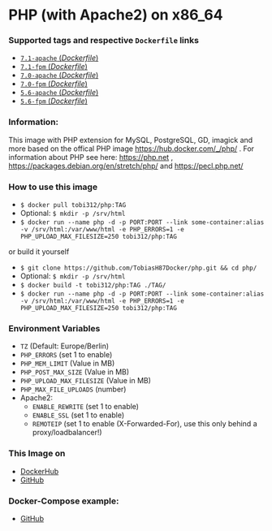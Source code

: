 # PHP (with Apache2) on x86_64

### Supported tags and respective `Dockerfile` links
-	[`7.1-apache` (*Dockerfile*)](https://github.com/TobiasH87Docker/php/blob/master/7.1-apache/Dockerfile)
-	[`7.1-fpm` (*Dockerfile*)](https://github.com/TobiasH87Docker/php/blob/master/7.1-fpm/Dockerfile)
-	[`7.0-apache` (*Dockerfile*)](https://github.com/TobiasH87Docker/php/blob/master/7.0-apache/Dockerfile)
-	[`7.0-fpm` (*Dockerfile*)](https://github.com/TobiasH87Docker/php/blob/master/7.0-fpm/Dockerfile)
-	[`5.6-apache` (*Dockerfile*)](https://github.com/TobiasH87Docker/php/blob/master/5.6-apache/Dockerfile)
-	[`5.6-fpm` (*Dockerfile*)](https://github.com/TobiasH87Docker/php/blob/master/5.6-fpm/Dockerfile)

### Information:
This image with PHP extension for MySQL, PostgreSQL, GD, imagick and more based on the offical PHP image https://hub.docker.com/_/php/ . For information about PHP see here: https://php.net , https://packages.debian.org/en/stretch/php/ and https://pecl.php.net/

### How to use this image
* ``` $ docker pull tobi312/php:TAG ```
* Optional: ``` $ mkdir -p /srv/html ```
* ``` $ docker run --name php -d -p PORT:PORT --link some-container:alias -v /srv/html:/var/www/html -e PHP_ERRORS=1 -e PHP_UPLOAD_MAX_FILESIZE=250 tobi312/php:TAG ``` 

or build it yourself
* ``` $ git clone https://github.com/TobiasH87Docker/php.git && cd php/ ```
* Optional: ``` $ mkdir -p /srv/html ```
* ``` $ docker build -t tobi312/php:TAG ./TAG/ ``` 
* ``` $ docker run --name php -d -p PORT:PORT --link some-container:alias -v /srv/html:/var/www/html -e PHP_ERRORS=1 -e PHP_UPLOAD_MAX_FILESIZE=250 tobi312/php:TAG ``` 

### Environment Variables
* `TZ` (Default: Europe/Berlin)
* `PHP_ERRORS` (set 1 to enable)
* `PHP_MEM_LIMIT` (Value in MB)
* `PHP_POST_MAX_SIZE` (Value in MB)
* `PHP_UPLOAD_MAX_FILESIZE` (Value in MB)
* `PHP_MAX_FILE_UPLOADS` (number)
* Apache2:
	* `ENABLE_REWRITE` (set 1 to enable)
	* `ENABLE_SSL` (set 1 to enable)
	* `REMOTEIP` (set 1 to enable (X-Forwarded-For), use this only behind a proxy/loadbalancer!)


### This Image on
* [DockerHub](https://hub.docker.com/r/tobi312/php/)
* [GitHub](https://github.com/TobiasH87Docker/php)

### Docker-Compose example:
* [GitHub](https://github.com/TobiasH87Docker/docker-compose/tree/master/webgis)
